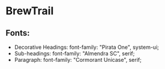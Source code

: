 # BrewTrail


## Fonts: 

- Decorative Headings: font-family: "Pirata One", system-ui;
- Sub-headings: font-family: "Almendra SC", serif;
- Paragraph: font-family: "Cormorant Unicase", serif;

